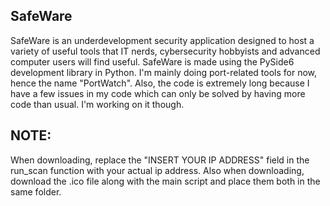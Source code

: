## SafeWare

SafeWare is an underdevelopment security application designed to host a variety of useful tools that IT nerds, cybersecurity hobbyists and advanced computer users will find useful. 
SafeWare is made using the PySide6 development library in Python. I'm mainly doing port-related tools for now, hence the name "PortWatch". Also, the code is extremely long because I have a few issues in my code which can only be solved by having more code than usual. I'm working on it though.

## NOTE:

When downloading, replace the "INSERT YOUR IP ADDRESS" field in the run_scan function with your actual ip address. 
Also when downloading, download the .ico file along with the main script and place them both in the same folder.
